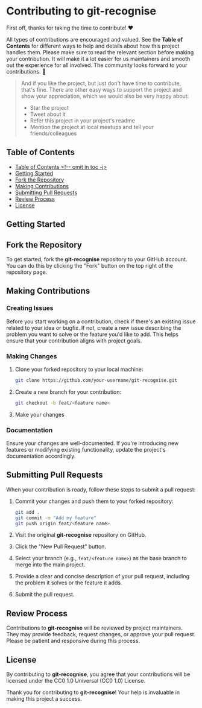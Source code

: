 # Contributing to git-recognise <!-- omit in toc -->

First off, thanks for taking the time to contribute! ❤️

All types of contributions are encouraged and valued. See the **Table of Contents** for different ways to help and details about how this project handles them. Please make sure to read the relevant section before making your contribution. It will make it a lot easier for us maintainers and smooth out the experience for all involved. The community looks forward to your contributions. 🎉

> And if you like the project, but just don't have time to contribute, that's fine. There are other easy ways to support the project and show your appreciation, which we would also be very happy about:
>
> - Star the project
> - Tweet about it
> - Refer this project in your project's readme
> - Mention the project at local meetups and tell your friends/colleagues

## Table of Contents <!-- omit in toc -->

- [Table of Contents \<!-- omit in toc -j\>](#table-of-contents----omit-in-toc--j)
- [Getting Started](#getting-started)
- [Fork the Repository](#fork-the-repository)
- [Making Contributions](#making-contributions)
- [Submitting Pull Requests](#submitting-pull-requests)
- [Review Process](#review-process)
- [License](#license)

## Getting Started

## Fork the Repository

To get started, fork the **git-recognise** repository to your GitHub account. You can do this by clicking the "Fork" button on the top right of the repository page.

## Making Contributions

### Creating Issues

Before you start working on a contribution, check if there's an existing issue related to your idea or bugfix. If not, create a new issue describing the problem you want to solve or the feature you'd like to add. This helps ensure that your contribution aligns with project goals.

### Making Changes

1. Clone your forked repository to your local machine:

   ```bash
   git clone https://github.com/your-username/git-recognise.git
   ```

2. Create a new branch for your contribution:

   ```bash
   git checkout -b feat/<feature name>
   ```

3. Make your changes

### Documentation

Ensure your changes are well-documented. If you're introducing new features or modifying existing functionality, update the project's documentation accordingly.

## Submitting Pull Requests

When your contribution is ready, follow these steps to submit a pull request:

1. Commit your changes and push them to your forked repository:

   ```bash
   git add .
   git commit -m "Add my feature"
   git push origin feat/<feature name>
   ```

2. Visit the original **git-recognise** repository on GitHub.

3. Click the "New Pull Request" button.

4. Select your branch (e.g., `feat/<feature name>`) as the base branch to merge into the main project.

5. Provide a clear and concise description of your pull request, including the problem it solves or the feature it adds.

6. Submit the pull request.

## Review Process

Contributions to **git-recognise** will be reviewed by project maintainers. They may provide feedback, request changes, or approve your pull request. Please be patient and responsive during this process.

## License

By contributing to **git-recognise**, you agree that your contributions will be licensed under the CC0 1.0 Universal (CC0 1.0) License.

Thank you for contributing to **git-recognise**! Your help is invaluable in making this project a success.
